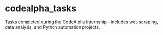 # codealpha_tasks
Tasks completed during the CodeAlpha Internship – includes web scraping, data analysis, and Python automation projects.
